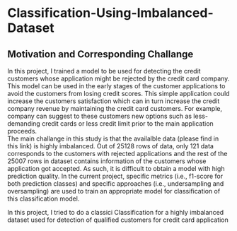 <h1>Classification-Using-Imbalanced-Dataset</h1>
<h2> Motivation and Corresponding Challange</h2>
<p>In this project, I trained a model to be used for detecting the credit customers whose application might be rejected by the credit card company. This model can be used in the early stages of the customer applications to avoid the customers from losing credit scores. This simple application could increase the customers satisfaction which can in turn increase the credit company revenue by maintaining the credit card customers. For example, company can suggest to these customers new options such as less-demanding credit cards or less credit limit prior to the main application proceeds.<br>
The main challange in this study is that the availalble data (please find in this link) is highly imbalanced. Out of 25128 rows of data, only 121 data corresponds to the customers with rejected applications and the rest of the 25007 rows in dataset contains information of the customers whose application got accepted. As such, it is difficult to obtain a model with high prediction quality. In the current project, specific metrics (i.e., f1-score for both prediction classes) and specific approaches (i.e., undersampling and oversampling) are used to train an appropriate model for classification of this classification model.</h2>
<p> In this project, I tried to do a classici
Classification for a highly imbalanced dataset used for detection of qualified customers for credit card application 


</p>
